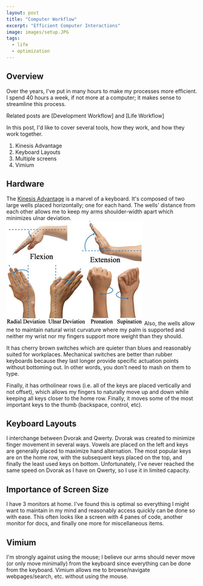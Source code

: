 ```yaml
---
layout: post
title: "Computer Workflow"
excerpt: "Efficient Computer Interactions"
image: images/setup.JPG
tags: 
  - life
  - optimization
---
```


## Overview
Over the years, I've put in many hours to make my processes more efficient. I spend 40 hours a week, if not more
at a computer; it makes sense to streamline this process.

Related posts are [Development Workflow] and [Life Workflow]

In this post, I'd like to cover several tools, how they work, and how they work together.

1. Kinesis Advantage
2. Keyboard Layouts
3. Multiple screens
4. Vimium

## Hardware
The [Kinesis Advantage](https://kinesis-ergo.com/shop/advantage2/) is a marvel of a keyboard. It's composed of
two large wells placed horizontally; one for each hand. The wells' distance from each other allows me to keep my
arms shoulder-width apart which minimizes ulnar deviation. ![ulnar deviation](images/comp-workflow/wrist.png)
Also, the wells allow me to maintain natural wrist curvature where my palm is supported and neither my wrist nor
my fingers support more weight than they should.

It has cherry brown switches which are quieter than blues and reasonably suited for workplaces. Mechanical
switches are better than rubber keyboards because they last longer provide specific actuation points without
bottoming out. In other words, you don't need to mash on them to type. 

Finally, it has ortholinear rows (i.e. all of the keys are placed vertically and not offset), which allows my fingers
to naturally move up and down while keeping all keys closer to the home row. Finally, it moves some of the most
important keys to the thumb (backspace, control, etc).


## Keyboard Layouts
I interchange between Dvorak and Qwerty. Dvorak was created to minimize finger movement in several ways. Vowels are placed on 
the left and keys are generally placed to maximize hand alternation. The most popular keys are on the home row,
with the subsequent keys placed on the top, and finally the least used keys on bottom. Unfortunately, I've never reached
the same speed on Dvorak as I have on Qwerty, so I use it in limited capacity.

## Importance of Screen Size
I have 3 monitors at home. I've found this is optimal so everything I might want to maintain in my mind and reasonably
access quickly can be done so with ease. This often looks like a screen with 4 panes of code, another monitor for docs,
and finally one more for miscellaneous items.

## Vimium
I'm strongly against using the mouse; I believe our arms should never move (or only move minimally) from the keyboard
since everything can be done from the keyboard. Vimium allows me to browse/navigate webpages/search, etc. without
using the mouse.
